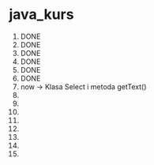 # java_kurs
1. DONE
2. DONE
3. DONE
4. DONE
5. DONE
6. DONE
7. now -> Klasa Select i metoda getText()
8.
9.
10.
11.
12.
13.
14.
15.

